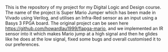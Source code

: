 This is the repository of my project for my Digital Logic and Design course. The name of the project is Super Mario Jumper which has been made in Vivado using Verilog, and utilises an Infra-Red sensor as an input using a Basys 3 FPGA board.
The original project can be seen here https://github.com/howardlau1999/flapga-mario, and we implemented an IR sensor into it which makes Mario jump at a high signal and then he glides like he does at the low signal, fixed some bugs and overall customised it to our preferences.

